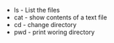 - ls - List the files
- cat - show contents of a text file
- cd - change directory
- pwd - print woring directory